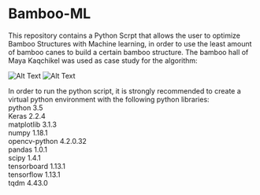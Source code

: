 # Bamboo-ML
 
This repository contains a Python Scrpt that allows the user to optimize Bamboo Structures with Machine learning, in order to use the least amount of bamboo canes to build a certain bamboo structure. The bamboo hall of Maya Kaqchikel was used as case study for the algorithm:

![Alt Text](https://github.com/diego-apellaniz/Bamboo-ML/blob/master/Images/Bamboo.gif)
![Alt Text]()

In order to run the python script, it is strongly recommended to create a virtual python environment with the following python libraries:  
python               3.5  
Keras                2.2.4  
matplotlib           3.1.3  
numpy                1.18.1  
opencv-python        4.2.0.32  
pandas               1.0.1  
scipy                1.4.1  
tensorboard          1.13.1  
tensorflow           1.13.1  
tqdm                 4.43.0  
